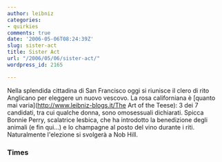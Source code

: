 ```yaml
---
author: leibniz
categories:
- quirkies
comments: true
date: '2006-05-06T08:24:39Z'
slug: sister-act
title: Sister Act
url: "/2006/05/06/sister-act/"
wordpress_id: 2165

---
```

Nella splendida cittadina di San Francisco oggi si riunisce il clero di rito Anglicano per eleggere un nuovo vescovo. La rosa californiana è [quanto mai varia](http://www.leibniz-blogs.it/The Art of the Teese): 3 dei 7 candidati, tra cui qualche donna, sono omosessuali dichiarati. Spicca Bonnie Perry,  scalatrice lesbica, che ha introdotto la benedizione degli animali (e fin qui...) e lo champagne  al posto del vino durante i riti. Naturalmente l'elezione si svolgerà a Nob Hill.


### Times
